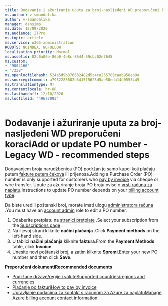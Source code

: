```yaml
---
title: Dodavanje i ažuriranje uputa za broj-nasljeđeni WD preporučeni koraci
ms.author: v-smandalika
author: v-smandalika
manager: dansimp
ms.date: 12/09/2020
ms.audience: ITPro
ms.topic: article
ms.service: o365-administration
ROBOTS: NOINDEX, NOFOLLOW
localization_priority: Normal
ms.assetid: 82c0a06e-86b0-4e8c-8644-59cbc02e7645
ms.custom:
- "9004166"
- "7338"
ms.openlocfilehash: 524a5d9b376632482d5c4ca235789caab958eb9a
ms.sourcegitcommit: a7952283882d341515623d5ae58eda14d0553449
ms.translationtype: MT
ms.contentlocale: hr-HR
ms.lasthandoff: 12/10/2020
ms.locfileid: "49677093"
---
```

# <a name="add-or-update-po-number---legacy-wd---recommended-steps"></a><span data-ttu-id="adb2c-102">Dodavanje i ažuriranje uputa za broj-nasljeđeni WD preporučeni koraci</span><span class="sxs-lookup"><span data-stu-id="adb2c-102">Add or update PO number - Legacy WD - recommended steps</span></span>

<span data-ttu-id="adb2c-103">Dodavanjem broja narudžbenica (PO) podržan je samo kupci koji plaćaju putem [fakture putem čekova](https://docs.microsoft.com/azure/cost-management-billing/manage/pay-by-invoice) ili prijenosa.</span><span class="sxs-lookup"><span data-stu-id="adb2c-103">Adding a Purchase Order (PO) number is only supported for customers who [pay by invoice](https://docs.microsoft.com/azure/cost-management-billing/manage/pay-by-invoice) via cheque or wire transfer.</span></span> <span data-ttu-id="adb2c-104">Upute za ažuriranje broja PO broju ovise o [vrsti računa za naplatu](https://docs.microsoft.com/azure/cost-management-billing/manage/view-all-accounts).</span><span class="sxs-lookup"><span data-stu-id="adb2c-104">Instructions to update PO number depends on your [billing account type](https://docs.microsoft.com/azure/cost-management-billing/manage/view-all-accounts).</span></span>

<span data-ttu-id="adb2c-105">Da biste uredili poštanski broj, morate imati ulogu [administratora računa](https://docs.microsoft.com/azure/role-based-access-control/rbac-and-directory-admin-roles) .</span><span class="sxs-lookup"><span data-stu-id="adb2c-105">You must have an [account admin](https://docs.microsoft.com/azure/role-based-access-control/rbac-and-directory-admin-roles) role to edit a PO number.</span></span>

1. <span data-ttu-id="adb2c-106">Odaberite pretplatu na [stranici pretplate](https://ms.portal.azure.com/#blade/Microsoft_Azure_Billing/SubscriptionsBlade) .</span><span class="sxs-lookup"><span data-stu-id="adb2c-106">Select your subscription from the [Subscriptions page](https://ms.portal.azure.com/#blade/Microsoft_Azure_Billing/SubscriptionsBlade) .</span></span>
2. <span data-ttu-id="adb2c-107">Na lijevoj strani kliknite **načini plaćanja** .</span><span class="sxs-lookup"><span data-stu-id="adb2c-107">Click **Payment methods** on the left-hand side.</span></span>
3. <span data-ttu-id="adb2c-108">U tablici **načini plaćanja** kliknite **faktura**.</span><span class="sxs-lookup"><span data-stu-id="adb2c-108">From the **Payment Methods** table, click **Invoice**.</span></span> 
4. <span data-ttu-id="adb2c-109">Unesite novi poštanski broj, a zatim kliknite **Spremi**.</span><span class="sxs-lookup"><span data-stu-id="adb2c-109">Enter your new PO number and then click **Save**.</span></span>

<span data-ttu-id="adb2c-110">**Preporučeni dokumenti**</span><span class="sxs-lookup"><span data-stu-id="adb2c-110">**Recommended documents**</span></span>

- [<span data-ttu-id="adb2c-111">Podržane države/regije i valute</span><span class="sxs-lookup"><span data-stu-id="adb2c-111">Supported countries/regions and currencies</span></span>](https://azure.microsoft.com/en-us/pricing/faq/) 
- [<span data-ttu-id="adb2c-112">Plaćanje po fakturi</span><span class="sxs-lookup"><span data-stu-id="adb2c-112">How to pay by invoice</span></span>](https://docs.microsoft.com/azure/cost-management-billing/manage/pay-by-invoice) 
- [<span data-ttu-id="adb2c-113">Upravljanje podacima za kontakt s računom za Azure za naplatu</span><span class="sxs-lookup"><span data-stu-id="adb2c-113">Manage Azure billing account contact information</span></span>](https://docs.microsoft.com/azure/cost-management-billing/manage/change-azure-account-profile)


